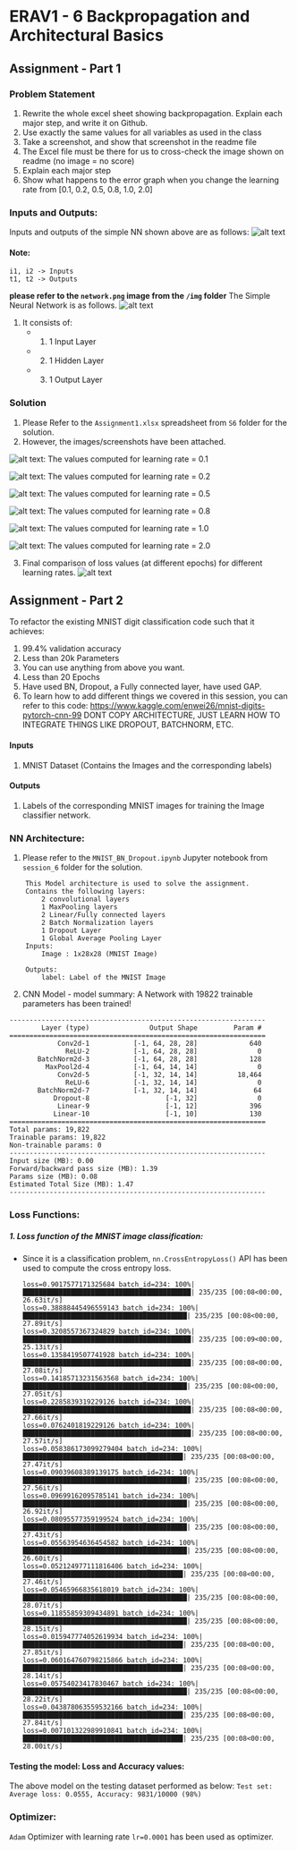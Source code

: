 # ERAV1 - 6 Backpropagation and Architectural Basics

## Assignment - Part 1
### Problem Statement
1. Rewrite the whole excel sheet showing backpropagation. Explain each major step, and write it on Github. 
2. Use exactly the same values for all variables as used in the class
3. Take a screenshot, and show that screenshot in the readme file
4. The Excel file must be there for us to cross-check the image shown on readme (no image = no score)
5. Explain each major step
6. Show what happens to the error graph when you change the learning rate from [0.1, 0.2, 0.5, 0.8, 1.0, 2.0] 

### Inputs and Outputs:
Inputs and outputs of the simple NN shown above are as follows:
![alt text](/imgs/inputs_outputs.png)

#### Note: 
```
i1, i2 -> Inputs
t1, t2 -> Outputs
```



__please refer to the ```network.png``` image from the ```/img``` folder__
The Simple Neural Network is as follows.
![alt text](/imgs/network.png) 
1. It consists of:
    - 1. 1 Input Layer
    - 2. 1 Hidden Layer
    - 3. 1 Output Layer



### Solution
1. Please Refer to the ```Assignment1.xlsx``` spreadsheet from ```S6``` folder for the solution. 
2. However, the images/screenshots have been attached.

![alt text](/imgs/lr_0.1.png): The values computed for learning rate = 0.1

![alt text](/imgs/lr_0.2.png): The values computed for learning rate = 0.2

![alt text](/imgs/lr_0.5.png): The values computed for learning rate = 0.5

![alt text](/imgs/lr_0.8.png): The values computed for learning rate = 0.8

![alt text](/imgs/lr_1.0.png): The values computed for learning rate = 1.0

![alt text](/imgs/lr_2.0.png): The values computed for learning rate = 2.0


3. Final comparison of loss values (at different epochs) for different learning rates.
![alt text](/imgs/backprop_graph.png)



## Assignment - Part 2

To refactor the existing MNIST digit classification code such that it achieves:

1. 99.4% validation accuracy
2. Less than 20k Parameters
3. You can use anything from above you want. 
4. Less than 20 Epochs
5. Have used BN, Dropout, a Fully connected layer, have used GAP. 
6. To learn how to add different things we covered in this session, you can refer to this code: https://www.kaggle.com/enwei26/mnist-digits-pytorch-cnn-99 DONT COPY ARCHITECTURE, JUST LEARN HOW TO INTEGRATE THINGS LIKE DROPOUT, BATCHNORM, ETC.

#### Inputs
1. MNIST Dataset (Contains the Images and the corresponding labels)

#### Outputs
1. Labels of the corresponding MNIST images for training the Image classifier network.

### NN Architecture:
1. Please refer to the ```MNIST_BN_Dropout.ipynb``` Jupyter notebook from ```session_6``` folder for the solution.
```
    This Model architecture is used to solve the assignment.
    Contains the following layers:
        2 convolutional layers
        1 MaxPooling layers
        2 Linear/Fully connected layers
        2 Batch Normalization layers
        1 Dropout Layer
        1 Global Average Pooling Layer
    Inputs:
        Image : 1x28x28 (MNIST Image)
    
    Outputs:
        label: Label of the MNIST Image
```

2. CNN Model - model summary: A Network with 19822 trainable parameters has been trained!
```
----------------------------------------------------------------
        Layer (type)               Output Shape         Param #
================================================================
            Conv2d-1           [-1, 64, 28, 28]             640
              ReLU-2           [-1, 64, 28, 28]               0
       BatchNorm2d-3           [-1, 64, 28, 28]             128
         MaxPool2d-4           [-1, 64, 14, 14]               0
            Conv2d-5           [-1, 32, 14, 14]          18,464
              ReLU-6           [-1, 32, 14, 14]               0
       BatchNorm2d-7           [-1, 32, 14, 14]              64
           Dropout-8                   [-1, 32]               0
            Linear-9                   [-1, 12]             396
           Linear-10                   [-1, 10]             130
================================================================
Total params: 19,822
Trainable params: 19,822
Non-trainable params: 0
----------------------------------------------------------------
Input size (MB): 0.00
Forward/backward pass size (MB): 1.39
Params size (MB): 0.08
Estimated Total Size (MB): 1.47
----------------------------------------------------------------
```

### Loss Functions:
##### 1. Loss function of the MNIST image classification:
- Since it is a classification problem, ```nn.CrossEntropyLoss()``` API has been used to compute the cross entropy loss.

    ```
    loss=0.9017577171325684 batch_id=234: 100%|██████████████████████████████████████████| 235/235 [00:08<00:00, 26.63it/s]
    loss=0.38888445496559143 batch_id=234: 100%|█████████████████████████████████████████| 235/235 [00:08<00:00, 27.89it/s]
    loss=0.3208557367324829 batch_id=234: 100%|██████████████████████████████████████████| 235/235 [00:09<00:00, 25.13it/s]
    loss=0.1358419507741928 batch_id=234: 100%|██████████████████████████████████████████| 235/235 [00:08<00:00, 27.08it/s]
    loss=0.14185713231563568 batch_id=234: 100%|█████████████████████████████████████████| 235/235 [00:08<00:00, 27.05it/s]
    loss=0.2285839319229126 batch_id=234: 100%|██████████████████████████████████████████| 235/235 [00:08<00:00, 27.66it/s]
    loss=0.0762401819229126 batch_id=234: 100%|██████████████████████████████████████████| 235/235 [00:08<00:00, 27.57it/s]
    loss=0.058386173099279404 batch_id=234: 100%|████████████████████████████████████████| 235/235 [00:08<00:00, 27.47it/s]
    loss=0.09039608389139175 batch_id=234: 100%|█████████████████████████████████████████| 235/235 [00:08<00:00, 27.56it/s]
    loss=0.09699162095785141 batch_id=234: 100%|█████████████████████████████████████████| 235/235 [00:08<00:00, 26.92it/s]
    loss=0.08095577359199524 batch_id=234: 100%|█████████████████████████████████████████| 235/235 [00:08<00:00, 27.43it/s]
    loss=0.05563954636454582 batch_id=234: 100%|█████████████████████████████████████████| 235/235 [00:08<00:00, 26.60it/s]
    loss=0.052124977111816406 batch_id=234: 100%|████████████████████████████████████████| 235/235 [00:08<00:00, 27.46it/s]
    loss=0.05465966835618019 batch_id=234: 100%|█████████████████████████████████████████| 235/235 [00:08<00:00, 28.07it/s]
    loss=0.11855859309434891 batch_id=234: 100%|█████████████████████████████████████████| 235/235 [00:08<00:00, 28.15it/s]
    loss=0.015947774052619934 batch_id=234: 100%|████████████████████████████████████████| 235/235 [00:08<00:00, 27.85it/s]
    loss=0.060164760798215866 batch_id=234: 100%|████████████████████████████████████████| 235/235 [00:08<00:00, 28.14it/s]
    loss=0.05754023417830467 batch_id=234: 100%|█████████████████████████████████████████| 235/235 [00:08<00:00, 28.22it/s]
    loss=0.043878063559532166 batch_id=234: 100%|████████████████████████████████████████| 235/235 [00:08<00:00, 27.84it/s]
    loss=0.007101322989910841 batch_id=234: 100%|████████████████████████████████████████| 235/235 [00:08<00:00, 28.00it/s]
    ```
#### Testing the model: Loss and Accuracy values:
The above model on the testing dataset performed as below:
```Test set: Average loss: 0.0555, Accuracy: 9831/10000 (98%)```

### Optimizer:
```Adam``` Optimizer with learning rate ```lr=0.0001``` has been used as optimizer.


